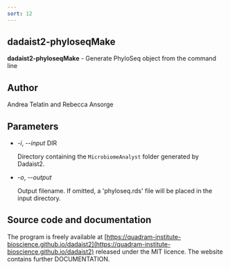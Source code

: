 ```yaml
---
sort: 12
---
```

## dadaist2-phyloseqMake

**dadaist2-phyloseqMake** - Generate PhyloSeq object from the command line

## Author

Andrea Telatin and Rebecca Ansorge

## Parameters

- _-i_, _--input_ DIR

    Directory containing the `MicrobiomeAnalyst` folder generated by Dadaist2.

- _-o_, _--output_

    Output filename. If omitted, a 'phyloseq.rds' file will be placed in the input directory.

## Source code and documentation

The program is freely available at [https://quadram-institute-bioscience.github.io/dadaist2](https://quadram-institute-bioscience.github.io/dadaist2)
released under the MIT licence. The website contains further DOCUMENTATION.

